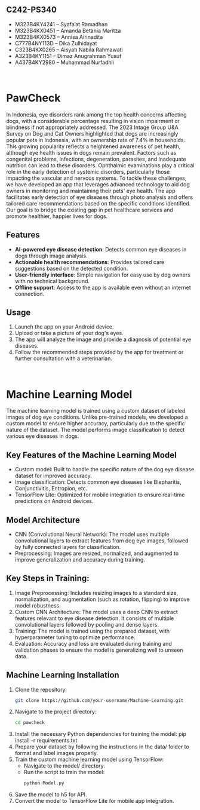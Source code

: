 ## C242-PS340<br/> 
* M323B4KY4241 – Syafa’at Ramadhan
* M323B4KX0451 – Amanda Betania Maritza
* M323B4KX0573 – Annisa Airinadita
* C777B4NY113D – Dika Zulhidayat
* C323B4KX0265 – Aisyah Nabila Rahmawati
* A323B4KY1151 – Dimaz Anugrahman Yusuf
* A437B4KY2980 – Muhammad Nurfadhli
<br>

# PawCheck
In Indonesia, eye disorders rank among the top health concerns affecting dogs, with a considerable percentage resulting in vision impairment or blindness if not appropriately addressed. The 2023 Intage Group U&A Survey on Dog and Cat Owners highlighted that dogs are increasingly popular pets in Indonesia, with an ownership rate of 7.4% in households. This growing popularity reflects a heightened awareness of pet health, although eye health issues in dogs remain prevalent. Factors such as congenital problems, infections, degeneration, parasites, and inadequate nutrition can lead to these disorders.  Ophthalmic examinations play a critical role in the early detection of systemic disorders, particularly those impacting the vascular and nervous systems. To tackle these challenges, we have developed an app that leverages advanced technology to aid dog owners in monitoring and maintaining their pets' eye health. The app facilitates early detection of eye diseases through photo analysis and offers tailored care recommendations based on the specific conditions identified. Our goal is to bridge the existing gap in pet healthcare services and promote healthier, happier lives for dogs.

## Features
- **AI-powered eye disease detection**: Detects common eye diseases in dogs through image analysis.
- **Actionable health recommendations**: Provides tailored care suggestions based on the detected condition.
- **User-friendly interface**: Simple navigation for easy use by dog owners with no technical background.
- **Offline support**: Access to the app is available even without an internet connection.

## Usage
1. Launch the app on your Android device.
2. Upload or take a picture of your dog's eyes.
3. The app will analyze the image and provide a diagnosis of potential eye diseases.
4. Follow the recommended steps provided by the app for treatment or further consultation with a veterinarian.
<br>

# Machine Learning Model
The machine learning model is trained using a custom dataset of labeled images of dog eye conditions. Unlike pre-trained models, we developed a custom model to ensure higher accuracy, particularly due to the specific nature of the dataset. The model performs image classification to detect various eye diseases in dogs.

## Key Features of the Machine Learning Model
* Custom model: Built to handle the specific nature of the dog eye disease dataset for improved accuracy.
* Image classification: Detects common eye diseases like Blepharitis, Conjunctivitis, Entropion, etc.
* TensorFlow Lite: Optimized for mobile integration to ensure real-time predictions on Android devices.

## Model Architecture
* CNN (Convolutional Neural Network): The model uses multiple convolutional layers to extract features from dog eye images, followed by fully connected layers for classification.
* Preprocessing: Images are resized, normalized, and augmented to improve generalization and accuracy during training.

## Key Steps in Training:
1. Image Preprocessing: Includes resizing images to a standard size, normalization, and augmentation (such as rotation, flipping) to improve model robustness.
2. Custom CNN Architecture: The model uses a deep CNN to extract features relevant to eye disease detection. It consists of multiple convolutional layers followed by pooling and dense layers.
3. Training: The model is trained using the prepared dataset, with hyperparameter tuning to optimize performance.
4. Evaluation: Accuracy and loss are evaluated during training and validation phases to ensure the model is generalizing well to unseen data.

## Machine Learning Installation
1. Clone the repository:
   ```bash
   git clone https://github.com/your-username/Machine-Learning.git
2. Navigate to the project directory:
   ```bash
   cd pawcheck
3. Install the necessary Python dependencies for training the model:
   pip install -r requirements.txt
4. Prepare your dataset by following the instructions in the data/ folder to format and label images properly.
5. Train the custom machine learning model using TensorFlow:
   * Navigate to the model/ directory.
   * Run the script to train the model:
      ```bash
      python Model.py
6. Save the model to h5 for API.
7. Convert the model to TensorFlow Lite for mobile app integration.
<br>


